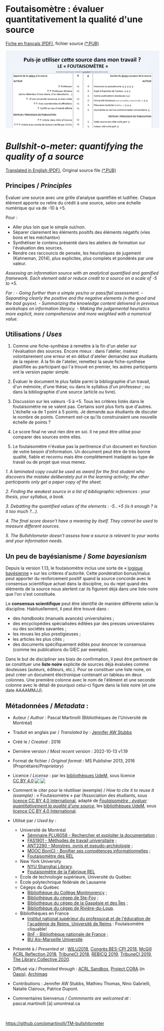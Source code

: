# Foutaisomètre : évaluer quantitativement la qualité d'une source

[Fiche en français (PDF)](https://github.com/pmartinolli/TM-bullshitometer/blob/master/files/foutaisometre-v.1.19.fr.pdf), fichier source [(*.PUB)](https://github.com/pmartinolli/TM-bullshitometer/tree/master/files)

[![Foutaisomètre snapshot](https://github.com/pmartinolli/TM-bullshitometer/blob/master/files/foutaisometre-snapshot.png)](https://github.com/pmartinolli/TM-bullshitometer/blob/master/files/foutaisometre-v.1.19.fr.pdf)

# *Bullshit-o-meter: quantifying the quality of a source* 

[Translated in English (PDF)](https://github.com/pmartinolli/TM-bullshitometer/blob/master/files/bs-meter-v.1.16.en.pdf),  Original source file [(*.PUB)](https://github.com/pmartinolli/TM-bullshitometer/tree/master/files)

## Principes / *Principles*

Évaluer une source avec une grille d’analyse quantifiée et ludifiée. Chaque élément apporte ou retire du crédit à une source, selon une échelle numérique qui va de -10 à +5.

Pour :

- Aller plus loin que le simple oui/non.
- Séparer clairement les éléments positifs des éléments négatifs («les bons et les méchants»)
- Synthétiser le contenu présenté dans les ateliers de formation sur l'évaluation des sources.
- Rendre ces raccourcis de pensée, les heuristiques de jugement (Kahneman, 2014), plus explicites, plus complets et pondérés par une valeur.

*Assessing an information source with an analytical quantified and gamified framework. Each element add or reduce credit to a source on a scale of -5 to +5.*

*For :*
*- Going further than a simple yes/no or pass/fail assessment.*
*- Separating clearly the positive and the negative elements (« the good and the bad guys»).*
*- Summarizing the knowledge content delivered in previous workshops on information literacy.*
*- Making the judgemental heuristics more explicit, more comprehensive and more weighted with a numerical value.*

## Utilisations / *Uses*

1. Comme une fiche-synthèse à remettre à la fin d'un atelier sur l'évaluation des sources. Encore mieux : dans l'atelier, insérez volontairement une erreur et en début d'atelier demandez aux étudiants de la repérer. À la fin de l'atelier, remettez la seule fiche-synthèse plastifiée au participant qui l'a trouvé en premier, les autres participants ont la version papier simple.

2. Évaluer le document le plus faible parmi la bibliographie d'un travail, d'un mémoire, d'une thèse; ou dans le syllabus d'un professeur ; ou dans la bibliographie d'une source (article ou livre).

3. Discussion sur les valeurs -5  à +5. Tous les critères listés dans le foutaisomètre ne se valent pas. Certains sont plus forts que d'autres. L'échelle va de 1 point à 5 points. Je demande aux étudiants de discuter le nombre de points. Comment est-ce qu'ils construiraient une nouvelle échelle de points ?

4. Le score final ne veut rien dire en soi. Il ne peut être utilisé pour comparer des sources entre elles. 

5. Le foutaisomètre n'évalue pas la pertinence d'un document en fonction de votre besoin d'information. Un document peut être de très bonne qualité, fiable et reconnu mais être complètement inadapté au type de travail ou de projet que vous menez.

*1. A laminated copy could be used as award for the first student who discovers the mistake deliberately put in the learning activity; the other participants only get a paper copy of the sheet.*

*2. Finding the weakest source in a list of bibliographic references : your thesis, your syllabus, a book.*

*3. Debatting the quantified values of the elements : -5...+5 (is it enough ? is it too much ?...).*

*4. The final score doesn't have a meaning by itself. They cannot be used to measure different sources.*

*5. The Bullshitometer doesn't assess how a source is relevant to your works and your information needs.*

## Un peu de bayésianisme / *Some bayesianism*

Depuis la version 1.13, le foutaisomètre inclus une sorte de « [logique bayésienne](https://fr.wikipedia.org/wiki/Inf%C3%A9rence_bay%C3%A9sienne) » sur les critères d'autorité. Cette pondération bonus/malus peut apporter du renforcement positif quand la source concorde avec le consensus scientifique actuel dans la discipline, ou du rejet quand des éléments de la source nous alertent car ils figurent déjà dans une liste noire que l'on s'est constituée. 

Le **consensus scientifique** peut être identifié de manière différente selon la discipline. Habituellement, il peut être trouvé dans :
- des *handbooks* (manuels avancés) universitaires ;
- des encyclopédies spécialisées éditées par des presses universitaires ou des sociétés savantes ;
- les revues les plus prestigieuses ;
- les articles les plus cités ;
- des documents spécifiquement édités pour énoncer le consensus (comme les publications du GIEC par exemple).

Dans le but de discipliner ses biais de confirmation, il peut être pertinent de se constituer une **liste noire** explicite de sources déjà évaluées comme douteuses (auteurs, éditeurs, etc.). Pour se constituer une liste noire, on peut créer un document électronique contenant un tableau en deux colonnes. Une première colonne avec le nom de l'élément et une seconde colonne avec le détail de pourquoi celui-ci figure dans la liste noire (et une date AAAAMMJJ).


## Métadonnées / *Metadata* :

* Auteur / *Author* : Pascal Martinolli (Bibliothèques de l'Université de Montréal)

* Traduit en anglais par / *Translated by* : [Jennifer AW Stubbs](https://github.com/jas58)

* Créé le / *Created* : 2016

* Dernière version / *Most recent version* : 2022-10-13 v1.19

* Format de fichier / *Original format* : MS Publisher 2013, 2016 (Propriétaire/*Proprietary*)

* Licence / *License* : par les <a href="https://bib.umontreal.ca/">bibliothèques UdeM</a>, sous licence <a href="http://creativecommons.org/licenses/by/4.0/?ref=chooser-v1" target="_blank" rel="license noopener noreferrer" style="display:inline-block;">CC BY 4.0<img style="height:22px!important;margin-left:3px;vertical-align:text-bottom;" src="https://mirrors.creativecommons.org/presskit/icons/cc.svg?ref=chooser-v1"><img style="height:22px!important;margin-left:3px;vertical-align:text-bottom;" src="https://mirrors.creativecommons.org/presskit/icons/by.svg?ref=chooser-v1"></a>

* Comment le citer pour le réutiliser (exemple) / *How to cite it to reuse it (example)* : « Foutaisomètre » par l’Association des étudiants, sous [licence CC BY 4.0 International](http://creativecommons.org/licenses/by/4.0/?ref=chooser-v1), adapté de [*Foutaisomètre : évaluer quantitativement la qualité d'une source*](https://github.com/pmartinolli/TM-bullshitometer), les <a href="https://bib.umontreal.ca/">bibliothèques UdeM</a>, sous [licence CC BY 4.0 International](http://creativecommons.org/licenses/by/4.0/?ref=chooser-v1).

* Utilisé par / *Used by* : 
   * Université de Montréal
      * [Séminaire PLU6058 - Rechercher et exploiter la documentation](https://bib.umontreal.ca/multidisciplinaire/plu6058) ; 
      * [FAS1901 - Méthodes de travail universitaire](https://admission.umontreal.ca/cours-et-horaires/cours/fas-1901/) ;
      * [ANT2290 - Monstres, ovnis et pseudo-archéologie](https://anthropo.umontreal.ca/public/FAS/anthropologie/Documents/1-Programmes-cours/plan_cours_ANT2290_H20-JRS.pdf) ; 
      * [MOOC BoniCI - Bonifier ses compétences informationnelles](https://github.com/pmartinolli/BoniCI) ; 
      * [Foutaisomètre des REL](https://fabriquerel.org/wp-content/uploads/2020/05/foutaisometre-REL-fabriqueREL.pdf)
   * New York University
      * [NYU Shanghai Library](https://shanghai.nyu.edu/academics/library).
      * [Foutaisomètre de la Fabrique REL](https://eduq.info/xmlui/handle/11515/37913)
   * École de technologie supérieure, Université du Québec
   * École polytechnique fédérale de Lausanne 
   * Cégeps du Québec
     * [Bibliothèque du Collège Montmorency](https://www.cmontmorency.qc.ca/etudiants/services-aux-etudiants/bibliotheque/) ; 
     * [Bibliothèque du cégep de Ste-Foy](https://biblio.cegep-ste-foy.qc.ca/fileadmin/documents/bibliotheque/grille_evaluation_information_20200115.pdf) ; 
     * [Bibliothèque du cégep de la Gaspésie et des Îles](http://www.cegepgim.ca/biblio/gaspe) ;
     * [Bibliothèque du cégep de Rivière-du-Loup](https://www.cegeprdl.ca/grand-public/bibliotheque/aide-a-la-recherche/). 
   * Bibliothèques en France
     * [Institut national supérieur du professorat et de l'éducation de l'académie de Reims, Université de Reims](http://deontologeek.fr/foutaisometre/foutaisometre.html) : Foutaisomètre cliquable!
     * [BnF - Bibliothèque nationale de France](https://www.archimag.com/bibliotheque-edition/2019/08/27/franck-hurinville-bnf-bibliothecaires-documentalistes-desinformation) ;
     * [BU Aix-Marseille Université](https://bu.univ-amu.libguides.com/infox).

  

* Présenté à / *Presented at* : [WILU2018](http://hdl.handle.net/1866/20641), [Congrès BES-CPI 2018]( http://hdl.handle.net/1866/21087), [McGill ACRL Reflection 2018](https://zotrpg.blogspot.com/2018/11/trpg-elements-to-enhance-student.html), [TribuneCI 2018](https://tribuneci.wordpress.com/2018/05/30/collaborer-avec-le-professeur-pour-levaluation-des-sources-les-criteres-dautorite/), [REBICQ 2019](http://hdl.handle.net/1866/22188), [TribuneCI 2019](https://tribuneci.wordpress.com/2019/05/09/linformation-a-une-valeur/), [The Library Collective 2020](https://www.thelibrarycollective.org/).

* Diffusé via / *Promoted through* : [ACRL Sandbox](http://sandbox.acrl.org/users/pascalou), [Project CORA](https://www.projectcora.org/users/pascalmartinolliumontrealca) (in [Oasis](https://oasis.geneseo.edu/basic_search.php?search_query=foutaisom%C3%A8tre)), [Archimag](https://www.archimag.com/bibliotheque-edition/2019/08/27/franck-hurinville-bnf-bibliothecaires-documentalistes-desinformation)

* Contributions : Jennifer AW Stubbs, Mathieu Thomas, Nino Gabrielli, Natalie Clairoux, Patrice Dupont.

* Commentaires bienvenus / *Commments are welcomed at* : pascal.martinolli [à] umontreal.ca

\
\
https://github.com/pmartinolli/TM-bullshitometer
